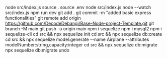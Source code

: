 node src/index.js
source .
source .env
node src/index.js
node --watch src/index.js
npm run dev
git add .
git commit -m "added basic express functionalities"
git remote add origin https://github.com/DecodeDebangi/Base-Node-project-Template.git
git branch -M main
git push -u origin main
npm i sequelize
npm i mysql2
npm i sequelize-cli
cd src && npx sequelize init
cd src && npx sequelize db:create
cd src && npx sequelize model:generate --name Airplane --attributes modelNumber:string,capacity:integer
cd src && npx sequelize db:migrate
npx sequelize db:migrate undo
